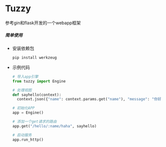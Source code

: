 # Tuzzy
参考gin和flask开发的一个webapp框架

##### 简单使用

+ 安装依赖包

  ```shell
  pip install werkzeug
  ```

+ 示例代码

  ```python
  # 导入app引擎
  from tuzzy import Engine
  
  # 处理视图
  def sayhello(context):
    context.json({"name": context.params.get("name"), "message": "你好呀"})
  
  # 初始化APP
  app = Engine()
  
  # 添加一个get请求的路由
  app.get("/hello/:name/haha", sayhello)
  
  # 启动服务
  app.run_http()
  ```

  

